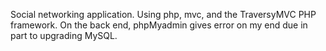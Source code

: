 Social networking application. Using php, mvc, and the TraversyMVC PHP
framework. On the back end, phpMyadmin gives error on my end due in part to upgrading MySQL.
